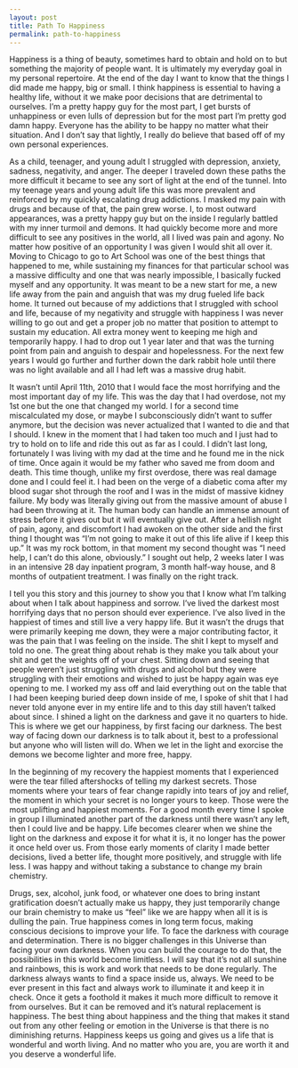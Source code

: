 ```yaml
---
layout: post
title: Path To Happiness
permalink: path-to-happiness
---
```




Happiness is a thing of beauty, sometimes hard to obtain and hold on to but something the majority of people want. It is ultimately my everyday goal in my personal repertoire. At the end of the day I want to know that the things I did made me happy, big or small. I think happiness is essential to having a healthy life, without it we make poor decisions that are detrimental to ourselves. I’m a pretty happy guy for the most part, I get bursts of unhappiness or even lulls of depression but for the most part I’m pretty god damn happy. Everyone has the ability to be happy no matter what their situation. And I don’t say that lightly, I really do believe that based off of my own personal experiences.

As a child, teenager, and young adult I struggled with depression, anxiety, sadness, negativity, and anger. The deeper I traveled down these paths the more difficult it became to see any sort of light at the end of the tunnel. Into my teenage years and young adult life this was more prevalent and reinforced by my quickly escalating drug addictions. I masked my pain with drugs and because of that, the pain grew worse. I, to most outward appearances, was a pretty happy guy but on the inside I regularly battled with my inner turmoil and demons. It had quickly become more and more difficult to see any positives in the world, all I lived was pain and agony. No matter how positive of an opportunity I was given I would shit all over it. Moving to Chicago to go to Art School was one of the best things that happened to me, while sustaining my finances for that particular school was a massive difficulty and one that was nearly impossible, I basically fucked myself and any opportunity. It was meant to be a new start for me, a new life away from the pain and anguish that was my drug fueled life back home. It turned out because of my addictions that I struggled with school and life, because of my negativity and struggle with happiness I was never willing to go out and get a proper job no matter that position to attempt to sustain my education. All extra money went to keeping me high and temporarily happy. I had to drop out 1 year later and that was the turning point from pain and anguish to despair and hopelessness. For the next few years I would go further and further down the dark rabbit hole until there was no light available and all I had left was a massive drug habit.

It wasn’t until April 11th, 2010 that I would face the most horrifying and the most important day of my life. This was the day that I had overdose, not my 1st one but the one that changed my world. I for a second time miscalculated my dose, or maybe I subconsciously didn’t want to suffer anymore, but the decision was never actualized that I wanted to die and that I should. I knew in the moment that I had taken too much and I just had to try to hold on to life and ride this out as far as I could. I didn’t last long, fortunately I was living with my dad at the time and he found me in the nick of time. Once again it would be my father who saved me from doom and death. This time though, unlike my first overdose, there was real damage done and I could feel it. I had been on the verge of a diabetic coma after my blood sugar shot through the roof and I was in the midst of massive kidney failure. My body was literally giving out from the massive amount of abuse I had been throwing at it. The human body can handle an immense amount of stress before it gives out but it will eventually give out. After a hellish night of pain, agony, and discomfort I had awoken on the other side and the first thing I thought was “I’m not going to make it out of this life alive if I keep this up.” It was my rock bottom, in that moment my second thought was “I need help, I can’t do this alone, obviously.” I sought out help, 2 weeks later I was in an intensive 28 day inpatient program, 3 month half-way house, and 8 months of outpatient treatment. I was finally on the right track.

I tell you this story and this journey to show you that I know what I’m talking about when I talk about happiness and sorrow. I’ve lived the darkest most horrifying days that no person should ever experience. I’ve also lived in the happiest of times and still live a very happy life. But it wasn’t the drugs that were primarily keeping me down, they were a major contributing factor, it was the pain that I was feeling on the inside. The shit I kept to myself and told no one. The great thing about rehab is they make you talk about your shit and get the weights off of your chest. Sitting down and seeing that people weren’t just struggling with drugs and alcohol but they were struggling with their emotions and wished to just be happy again was eye opening to me. I worked my ass off and laid everything out on the table that I had been keeping buried deep down inside of me, I spoke of shit that I had never told anyone ever in my entire life and to this day still haven’t talked about since. I shined a light on the darkness and gave it no quarters to hide. This is where we get our happiness, by first facing our darkness. The best way of facing down our darkness is to talk about it, best to a professional but anyone who will listen will do. When we let in the light and exorcise the demons we become lighter and more free, happy.

In the beginning of my recovery the happiest moments that I experienced were the tear filled aftershocks of telling my darkest secrets. Those moments where your tears of fear change rapidly into tears of joy and relief, the moment in which your secret is no longer yours to keep. Those were the most uplifting and happiest moments. For a good month every time I spoke in group I illuminated another part of the darkness until there wasn’t any left, then I could live and be happy. Life becomes clearer when we shine the light on the darkness and expose it for what it is, it no longer has the power it once held over us. From those early moments of clarity I made better decisions, lived a better life, thought more positively, and struggle with life less. I was happy and without taking a substance to change my brain chemistry.

Drugs, sex,  alcohol, junk food, or whatever one does to bring instant gratification doesn’t actually make us happy, they just temporarily change our brain chemistry to make us “feel” like we are happy when all it is is dulling the pain. True happiness comes in long term focus, making conscious decisions to improve your life. To face the darkness with courage and determination. There is no bigger challenges in this Universe than facing your own darkness. When you can build the courage to do that, the possibilities in this world become limitless. I will say that it’s not all sunshine and rainbows, this is work and work that needs to be done regularly. The darkness always wants to find a space inside us, always. We need to be ever present in this fact and always work to illuminate it and keep it in check. Once it gets a foothold it makes it much more difficult to remove it from ourselves. But it can be removed and it’s natural replacement is happiness. The best thing about happiness and the thing that makes it stand out from any other feeling or emotion in the Universe is that there is no diminishing returns. Happiness keeps us going and gives us a life that is wonderful and worth living. And no matter who you are, you are worth it and you deserve a wonderful life.
